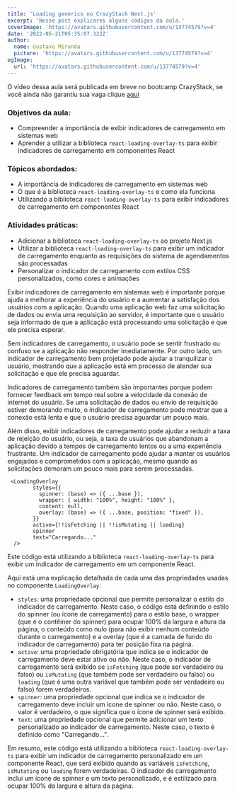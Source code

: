 ```yaml
---
title: 'Loading genérico no CrazyStack Next.js'
excerpt: 'Nesse post explicarei alguns códigos da aula.'
coverImage: 'https://avatars.githubusercontent.com/u/13774579?v=4'
date: '2022-05-21T05:35:07.322Z'
author:
  name: Gustavo Miranda
  picture: 'https://avatars.githubusercontent.com/u/13774579?v=4'
ogImage:
  url: 'https://avatars.githubusercontent.com/u/13774579?v=4'
---
```

O vídeo dessa aula será publicada em breve no bootcamp CrazyStack, se você ainda não garantiu sua vaga clique [aqui](https://crazystack.com.br)

### Objetivos da aula:

* Compreender a importância de exibir indicadores de carregamento em sistemas web
* Aprender a utilizar a biblioteca `react-loading-overlay-ts` para exibir indicadores de carregamento em componentes React

### Tópicos abordados:

* A importância de indicadores de carregamento em sistemas web
* O que é a biblioteca `react-loading-overlay-ts` e como ela funciona
* Utilizando a biblioteca `react-loading-overlay-ts` para exibir indicadores de carregamento em componentes React

### Atividades práticas:

* Adicionar a biblioteca `react-loading-overlay-ts` ao projeto Next.js
* Utilizar a biblioteca `react-loading-overlay-ts` para exibir um indicador de carregamento enquanto as requisições do sistema de agendamentos são processadas
* Personalizar o indicador de carregamento com estilos CSS personalizados, como cores e animações
  

Exibir indicadores de carregamento em sistemas web é importante porque ajuda a melhorar a experiência do usuário e a aumentar a satisfação dos usuários com a aplicação. Quando uma aplicação web faz uma solicitação de dados ou envia uma requisição ao servidor, é importante que o usuário seja informado de que a aplicação está processando uma solicitação e que ele precisa esperar.

Sem indicadores de carregamento, o usuário pode se sentir frustrado ou confuso se a aplicação não responder imediatamente. Por outro lado, um indicador de carregamento bem projetado pode ajudar a tranquilizar o usuário, mostrando que a aplicação está em processo de atender sua solicitação e que ele precisa aguardar.

Indicadores de carregamento também são importantes porque podem fornecer feedback em tempo real sobre a velocidade da conexão de internet do usuário. Se uma solicitação de dados ou envio de requisição estiver demorando muito, o indicador de carregamento pode mostrar que a conexão está lenta e que o usuário precisa aguardar um pouco mais.

Além disso, exibir indicadores de carregamento pode ajudar a reduzir a taxa de rejeição do usuário, ou seja, a taxa de usuários que abandonam a aplicação devido a tempos de carregamento lentos ou a uma experiência frustrante. Um indicador de carregamento pode ajudar a manter os usuários engajados e comprometidos com a aplicação, mesmo quando as solicitações demoram um pouco mais para serem processadas.
 
```tsx
 <LoadingOverlay
        styles={{
          spinner: (base) => ({ ...base }),
          wrapper: { width: "100%", height: "100%" },
          content: null,
          overlay: (base) => ({ ...base, position: "fixed" }),
        }}
        active={!!isFetching || !!isMutating || loading}
        spinner
        text="Carregando..."
  />
```

Este código está utilizando a biblioteca `react-loading-overlay-ts` para exibir um indicador de carregamento em um componente React.

Aqui está uma explicação detalhada de cada uma das propriedades usadas no componente `LoadingOverlay`:

* `styles`: uma propriedade opcional que permite personalizar o estilo do indicador de carregamento. Neste caso, o código está definindo o estilo do spinner (ou ícone de carregamento) para o estilo base, o wrapper (que é o contêiner do spinner) para ocupar 100% da largura e altura da página, o conteúdo como nulo (para não exibir nenhum conteúdo durante o carregamento) e a overlay (que é a camada de fundo do indicador de carregamento) para ter posição fixa na página.
* `active`: uma propriedade obrigatória que indica se o indicador de carregamento deve estar ativo ou não. Neste caso, o indicador de carregamento será exibido se `isFetching` (que pode ser verdadeiro ou falso) ou `isMutating` (que também pode ser verdadeiro ou falso) ou `loading` (que é uma outra variável que também pode ser verdadeiro ou falso) forem verdadeiros.
* `spinner`: uma propriedade opcional que indica se o indicador de carregamento deve incluir um ícone de spinner ou não. Neste caso, o valor é verdadeiro, o que significa que o ícone de spinner será exibido.
* `text`: uma propriedade opcional que permite adicionar um texto personalizado ao indicador de carregamento. Neste caso, o texto é definido como "Carregando...".

Em resumo, este código está utilizando a biblioteca `react-loading-overlay-ts` para exibir um indicador de carregamento personalizado em um componente React, que será exibido quando as variáveis `isFetching`, `isMutating` ou `loading` forem verdadeiras. O indicador de carregamento inclui um ícone de spinner e um texto personalizado, e é estilizado para ocupar 100% da largura e altura da página.